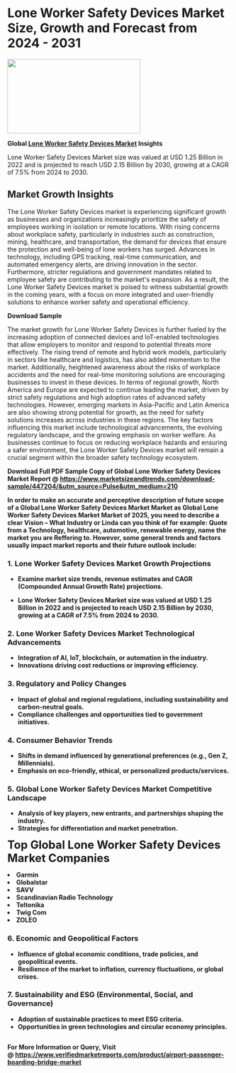 <H1>Lone Worker Safety Devices Market Size, Growth and Forecast from 2024 - 2031</H1><img class="aligncenter size-medium wp-image-584254" src="https://thirdeyenews.in/wp-content/uploads/2024/09/Global-Market-Research-300x168.jpeg" alt="" width="300" height="168" /><p><strong>Global&nbsp;<a href="https://www.marketsizeandtrends.com/download-sample/447204/&amp;utm_source=Pulse&amp;utm_medium=210">Lone Worker Safety Devices Market</a> Insights</strong></p><p>Lone Worker Safety Devices Market size was valued at USD 1.25 Billion in 2022 and is projected to reach USD 2.15 Billion by 2030, growing at a CAGR of 7.5% from 2024 to 2030.</p><p><h2>Market Growth Insights</h2> <p>The Lone Worker Safety Devices market is experiencing significant growth as businesses and organizations increasingly prioritize the safety of employees working in isolation or remote locations. With rising concerns about workplace safety, particularly in industries such as construction, mining, healthcare, and transportation, the demand for devices that ensure the protection and well-being of lone workers has surged. Advances in technology, including GPS tracking, real-time communication, and automated emergency alerts, are driving innovation in the sector. Furthermore, stricter regulations and government mandates related to employee safety are contributing to the market's expansion. As a result, the Lone Worker Safety Devices market is poised to witness substantial growth in the coming years, with a focus on more integrated and user-friendly solutions to enhance worker safety and operational efficiency.</p> <p><strong>Download Sample</strong></p> <p>The market growth for Lone Worker Safety Devices is further fueled by the increasing adoption of connected devices and IoT-enabled technologies that allow employers to monitor and respond to potential threats more effectively. The rising trend of remote and hybrid work models, particularly in sectors like healthcare and logistics, has also added momentum to the market. Additionally, heightened awareness about the risks of workplace accidents and the need for real-time monitoring solutions are encouraging businesses to invest in these devices. In terms of regional growth, North America and Europe are expected to continue leading the market, driven by strict safety regulations and high adoption rates of advanced safety technologies. However, emerging markets in Asia-Pacific and Latin America are also showing strong potential for growth, as the need for safety solutions increases across industries in these regions. The key factors influencing this market include technological advancements, the evolving regulatory landscape, and the growing emphasis on worker welfare. As businesses continue to focus on reducing workplace hazards and ensuring a safer environment, the Lone Worker Safety Devices market will remain a crucial segment within the broader safety technology ecosystem.</p> <p><strong></p><p><span class=""><strong>Download Full PDF Sample Copy of Global Lone Worker Safety Devices Market Report</strong> @ <a href="https://www.marketsizeandtrends.com/download-sample/447204/&amp;utm_source=Pulse&amp;utm_medium=210" target="_blank">https://www.marketsizeandtrends.com/download-sample/447204/&amp;utm_source=Pulse&amp;utm_medium=210</a></span></p><p>In order to make an accurate and perceptive description of future scope of a Global&nbsp;Lone Worker Safety Devices Market Market as Global&nbsp;Lone Worker Safety Devices Market Market of 2025, you need to describe a clear Vision &ndash; What Industry or Linda can you think of for example: Quote from a Technology, healthcare, automotive, renewable energy, name the market you are Reffering to. However, some general trends and factors usually impact market reports and their future outlook include:</p><h3>1.&nbsp;<strong>Lone Worker Safety Devices Market Growth Projections</strong></h3><ul><li>Examine market size trends, revenue estimates and CAGR (Compounded Annual Growth Rate) projections.</li><li><p>Lone Worker Safety Devices Market size was valued at USD 1.25 Billion in 2022 and is projected to reach USD 2.15 Billion by 2030, growing at a CAGR of 7.5% from 2024 to 2030.</p></li></ul><h3>2.&nbsp;<strong>Lone Worker Safety Devices Market Technological Advancements</strong></h3><ul><li>Integration of AI, IoT, blockchain, or automation in the industry.</li><li>Innovations driving cost reductions or improving efficiency.</li></ul><h3>3.&nbsp;<strong>Regulatory and Policy Changes</strong></h3><ul><li>Impact of global and regional regulations, including sustainability and carbon-neutral goals.</li><li>Compliance challenges and opportunities tied to government initiatives.</li></ul><h3>4.&nbsp;<strong>Consumer Behavior Trends</strong></h3><ul><li>Shifts in demand influenced by generational preferences (e.g., Gen Z, Millennials).</li><li>Emphasis on eco-friendly, ethical, or personalized products/services.</li></ul><h3>5.&nbsp;<strong>Global Lone Worker Safety Devices Market Competitive Landscape</strong></h3><ul><li>Analysis of key players, new entrants, and partnerships shaping the industry.</li><li>Strategies for differentiation and market penetration.</li></ul><p data-pm-slice="1 1 []"><span style="color: inherit; font-family: inherit; font-size: 25px;">Top Global Lone Worker Safety Devices Market Companies</span></p><div class="" data-test-id=""><p><li>Garmin</li><li> Globalstar</li><li> SAVV</li><li> Scandinavian Radio Technology</li><li> Teltonika</li><li> Twig Com</li><li> ZOLEO</li></p></div><h3>6.&nbsp;<strong>Economic and Geopolitical Factors</strong></h3><ul><li>Influence of global economic conditions, trade policies, and geopolitical events.</li><li>Resilience of the market to inflation, currency fluctuations, or global crises.</li></ul><h3>7.&nbsp;<strong>Sustainability and ESG (Environmental, Social, and Governance)</strong></h3><ul><li>Adoption of sustainable practices to meet ESG criteria.</li><li>Opportunities in green technologies and circular economy principles.</li></ul><h2><strong style="font-size: 14px;">For More Information or Query, Visit @&nbsp;</strong><a style="background-color: #ffffff; font-size: 14px;" href="https://www.marketsizeandtrends.com/report/lone-worker-safety-devices-market/" target="_blank">https://www.verifiedmarketreports.com/product/airport-passenger-boarding-bridge-market</a></h2>
